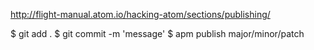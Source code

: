 http://flight-manual.atom.io/hacking-atom/sections/publishing/

$ git add .
$ git commit -m 'message'
$ apm publish major/minor/patch
